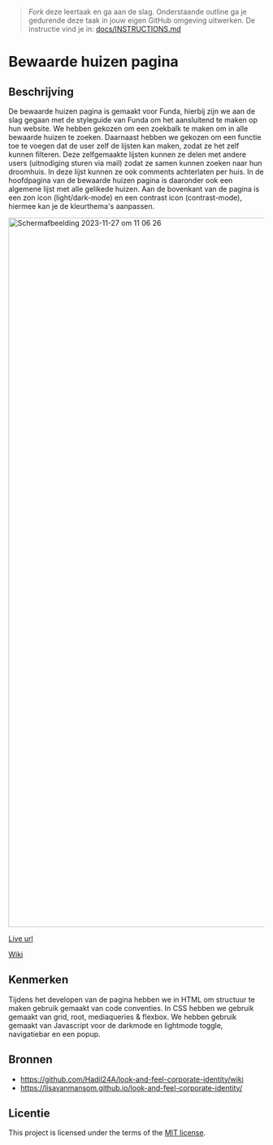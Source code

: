 > _Fork_ deze leertaak en ga aan de slag. 
Onderstaande outline ga je gedurende deze taak in jouw eigen GitHub omgeving uitwerken. 
De instructie vind je in: [docs/INSTRUCTIONS.md](docs/INSTRUCTIONS.md)

# Bewaarde huizen pagina
<!-- Geef je project een titel en schrijf in één zin wat het is -->

## Beschrijving
<!-- In de Beschrijving staat hoe je project er uit ziet, hoe het werkt en wat je er mee kan. -->

De bewaarde huizen pagina is gemaakt voor Funda, hierbij zijn we aan de slag gegaan met de styleguide van Funda om het aansluitend te maken op hun website. We hebben gekozen om een zoekbalk te maken om in alle bewaarde huizen te zoeken. Daarnaast hebben we gekozen om een functie toe te voegen dat de user zelf de lijsten kan maken, zodat ze het zelf kunnen filteren. Deze zelfgemaakte lijsten kunnen ze delen met andere users (uitnodiging sturen via mail) zodat ze samen kunnen zoeken naar hun droomhuis. In deze lijst kunnen ze ook comments achterlaten per huis. In de hoofdpagina van de bewaarde huizen pagina is daaronder ook een algemene lijst met alle gelikede huizen. Aan de bovenkant van de pagina is een zon icon (light/dark-mode) en een contrast icon (contrast-mode), hiermee kan je de kleurthema's aanpassen.
<!-- Voeg een mooie poster visual toe 📸 -->
<img width="1397" alt="Scherm­afbeelding 2023-11-27 om 11 06 26" src="https://github.com/lisavanmansom/look-and-feel-corporate-identity/assets/144007419/bfb4e141-8fd4-4a71-b66a-f292c81b443e">
<!-- Voeg een link toe naar Github Pages 🌐-->

[Live url](https://lisavanmansom.github.io/look-and-feel-corporate-identity/)

[Wiki](https://github.com/lisavanmansom/look-and-feel-corporate-identity/wiki)

## Kenmerken

<!-- Bij Kenmerken staat welke technieken zijn gebruikt en hoe. Wat is de HTML structuur? Wat zijn de belangrijkste dingen in CSS? Wat is er met Javascript gedaan en hoe? Misschien heb je een framwork of library gebruikt? -->

Tijdens het developen van de pagina hebben we in HTML om structuur te maken gebruik gemaakt van code conventies. In CSS hebben we gebruik gemaakt van grid, root, mediaqueries & flexbox. We hebben gebruik gemaakt van Javascript voor de darkmode en lightmode toggle, navigatiebar en een popup.

## Bronnen
* https://github.com/Hadil24A/look-and-feel-corporate-identity/wiki
* https://lisavanmansom.github.io/look-and-feel-corporate-identity/

## Licentie

This project is licensed under the terms of the [MIT license](./LICENSE).
